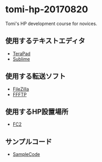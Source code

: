# tomi-hp-20170820
Tomi's HP development course for novices.

## 使用するテキストエディタ

* [TeraPad](http://forest.watch.impress.co.jp/library/software/terapad/)
* [Sublime](http://www.sublimetext.com/3)

## 使用する転送ソフト

* [FileZilla](https://filezilla-project.org/download.php?show_all=1)
* [FFFTP](http://forest.watch.impress.co.jp/library/software/ffftp/)

## 使用するHP設置場所

* [FC2](https://fc2.com/)

## サンプルコード
* <a href="https://gist.github.com/NarumiTomiyama/public" target="_blank">SampleCode</a>